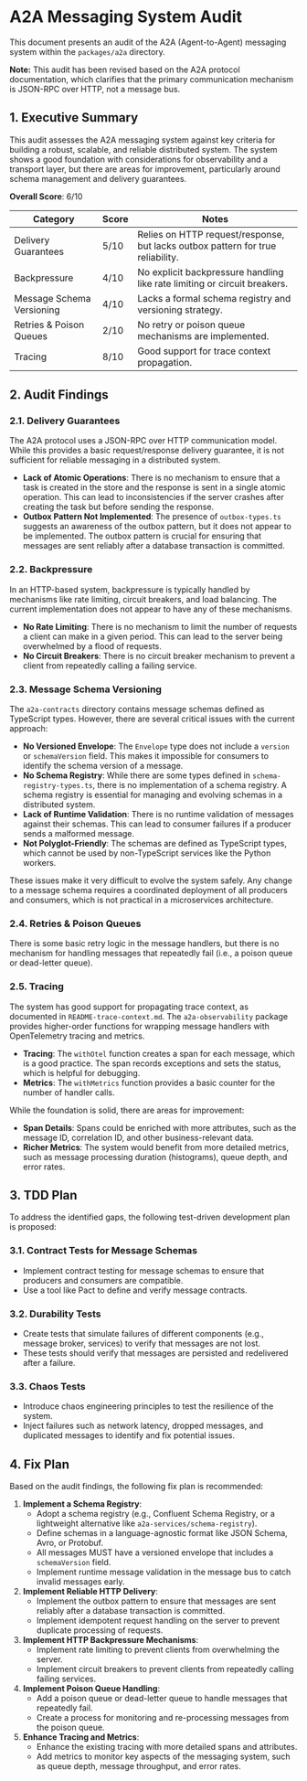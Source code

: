 # A2A Messaging System Audit

This document presents an audit of the A2A (Agent-to-Agent) messaging system within the `packages/a2a` directory.

**Note:** This audit has been revised based on the A2A protocol documentation, which clarifies that the primary communication mechanism is JSON-RPC over HTTP, not a message bus.

## 1. Executive Summary

This audit assesses the A2A messaging system against key criteria for building a robust, scalable, and reliable distributed system. The system shows a good foundation with considerations for observability and a transport layer, but there are areas for improvement, particularly around schema management and delivery guarantees.

**Overall Score**: 6/10

| Category | Score | Notes |
|---|---|---|
| Delivery Guarantees | 5/10 | Relies on HTTP request/response, but lacks outbox pattern for true reliability. |
| Backpressure | 4/10 | No explicit backpressure handling like rate limiting or circuit breakers. |
| Message Schema Versioning | 4/10 | Lacks a formal schema registry and versioning strategy. |
| Retries & Poison Queues | 2/10 | No retry or poison queue mechanisms are implemented. |
| Tracing | 8/10 | Good support for trace context propagation. |

## 2. Audit Findings

### 2.1. Delivery Guarantees

The A2A protocol uses a JSON-RPC over HTTP communication model. While this provides a basic request/response delivery guarantee, it is not sufficient for reliable messaging in a distributed system.

- **Lack of Atomic Operations**: There is no mechanism to ensure that a task is created in the store and the response is sent in a single atomic operation. This can lead to inconsistencies if the server crashes after creating the task but before sending the response.
- **Outbox Pattern Not Implemented**: The presence of `outbox-types.ts` suggests an awareness of the outbox pattern, but it does not appear to be implemented. The outbox pattern is crucial for ensuring that messages are sent reliably after a database transaction is committed.

### 2.2. Backpressure

In an HTTP-based system, backpressure is typically handled by mechanisms like rate limiting, circuit breakers, and load balancing. The current implementation does not appear to have any of these mechanisms.

- **No Rate Limiting**: There is no mechanism to limit the number of requests a client can make in a given period. This can lead to the server being overwhelmed by a flood of requests.
- **No Circuit Breakers**: There is no circuit breaker mechanism to prevent a client from repeatedly calling a failing service.

### 2.3. Message Schema Versioning

The `a2a-contracts` directory contains message schemas defined as TypeScript types. However, there are several critical issues with the current approach:

- **No Versioned Envelope**: The `Envelope` type does not include a `version` or `schemaVersion` field. This makes it impossible for consumers to identify the schema version of a message.
- **No Schema Registry**: While there are some types defined in `schema-registry-types.ts`, there is no implementation of a schema registry. A schema registry is essential for managing and evolving schemas in a distributed system.
- **Lack of Runtime Validation**: There is no runtime validation of messages against their schemas. This can lead to consumer failures if a producer sends a malformed message.
- **Not Polyglot-Friendly**: The schemas are defined as TypeScript types, which cannot be used by non-TypeScript services like the Python workers.

These issues make it very difficult to evolve the system safely. Any change to a message schema requires a coordinated deployment of all producers and consumers, which is not practical in a microservices architecture.

### 2.4. Retries & Poison Queues

There is some basic retry logic in the message handlers, but there is no mechanism for handling messages that repeatedly fail (i.e., a poison queue or dead-letter queue).

### 2.5. Tracing

The system has good support for propagating trace context, as documented in `README-trace-context.md`. The `a2a-observability` package provides higher-order functions for wrapping message handlers with OpenTelemetry tracing and metrics.

- **Tracing**: The `withOtel` function creates a span for each message, which is a good practice. The span records exceptions and sets the status, which is helpful for debugging.
- **Metrics**: The `withMetrics` function provides a basic counter for the number of handler calls.

While the foundation is solid, there are areas for improvement:

- **Span Details**: Spans could be enriched with more attributes, such as the message ID, correlation ID, and other business-relevant data.
- **Richer Metrics**: The system would benefit from more detailed metrics, such as message processing duration (histograms), queue depth, and error rates.

## 3. TDD Plan

To address the identified gaps, the following test-driven development plan is proposed:

### 3.1. Contract Tests for Message Schemas

- Implement contract testing for message schemas to ensure that producers and consumers are compatible.
- Use a tool like Pact to define and verify message contracts.

### 3.2. Durability Tests

- Create tests that simulate failures of different components (e.g., message broker, services) to verify that messages are not lost.
- These tests should verify that messages are persisted and redelivered after a failure.

### 3.3. Chaos Tests

- Introduce chaos engineering principles to test the resilience of the system.
- Inject failures such as network latency, dropped messages, and duplicated messages to identify and fix potential issues.

## 4. Fix Plan

Based on the audit findings, the following fix plan is recommended:

1.  **Implement a Schema Registry**:
    - Adopt a schema registry (e.g., Confluent Schema Registry, or a lightweight alternative like `a2a-services/schema-registry`).
    - Define schemas in a language-agnostic format like JSON Schema, Avro, or Protobuf.
    - All messages MUST have a versioned envelope that includes a `schemaVersion` field.
    - Implement runtime message validation in the message bus to catch invalid messages early.
2.  **Implement Reliable HTTP Delivery**:
    - Implement the outbox pattern to ensure that messages are sent reliably after a database transaction is committed.
    - Implement idempotent request handling on the server to prevent duplicate processing of requests.
3.  **Implement HTTP Backpressure Mechanisms**:
    - Implement rate limiting to prevent clients from overwhelming the server.
    - Implement circuit breakers to prevent clients from repeatedly calling failing services.
4.  **Implement Poison Queue Handling**:
    - Add a poison queue or dead-letter queue to handle messages that repeatedly fail.
    - Create a process for monitoring and re-processing messages from the poison queue.
5.  **Enhance Tracing and Metrics**:
    - Enhance the existing tracing with more detailed spans and attributes.
    - Add metrics to monitor key aspects of the messaging system, such as queue depth, message throughput, and error rates.